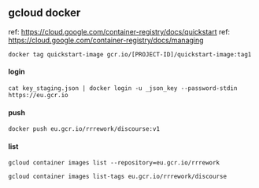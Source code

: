 
## gcloud docker

ref: https://cloud.google.com/container-registry/docs/quickstart
ref: https://cloud.google.com/container-registry/docs/managing

```
docker tag quickstart-image gcr.io/[PROJECT-ID]/quickstart-image:tag1
```

#### login 

```
cat key_staging.json | docker login -u _json_key --password-stdin https://eu.gcr.io
```


#### push

```
docker push eu.gcr.io/rrrework/discourse:v1
```

#### list

```
gcloud container images list --repository=eu.gcr.io/rrrework
```

```
gcloud container images list-tags eu.gcr.io/rrrework/discourse
```
